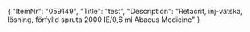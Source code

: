{
  "ItemNr": "059149",
  "Title": "test",
  "Description": "Retacrit, inj-vätska, lösning, förfylld spruta 2000 IE/0,6 ml Abacus Medicine"
}